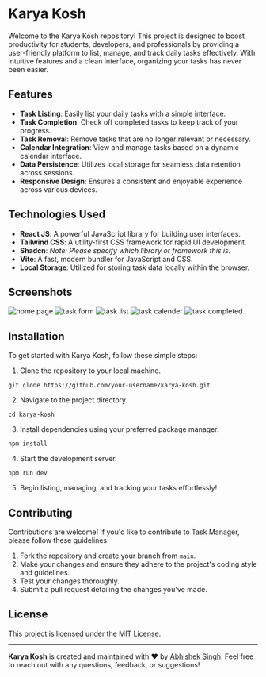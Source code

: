 # Karya Kosh

Welcome to the Karya Kosh repository! This project is designed to boost productivity for students, developers, and professionals by providing a user-friendly platform to list, manage, and track daily tasks effectively. With intuitive features and a clean interface, organizing your tasks has never been easier.

## Features

- **Task Listing**: Easily list your daily tasks with a simple interface.
- **Task Completion**: Check off completed tasks to keep track of your progress.
- **Task Removal**: Remove tasks that are no longer relevant or necessary.
- **Calendar Integration**: View and manage tasks based on a dynamic calendar interface.
- **Data Persistence**: Utilizes local storage for seamless data retention across sessions.
- **Responsive Design**: Ensures a consistent and enjoyable experience across various devices.

## Technologies Used

- **React JS**: A powerful JavaScript library for building user interfaces.
- **Tailwind CSS**: A utility-first CSS framework for rapid UI development.
- **Shadcn**: *Note: Please specify which library or framework this is.*
- **Vite**: A fast, modern bundler for JavaScript and CSS.
- **Local Storage**: Utilized for storing task data locally within the browser.

## Screenshots

![home page](image.png)
![task form](image-1.png)
![task list](image-2.png)
![task calender](image-3.png)
![task completed](image-4.png)

## Installation

To get started with Karya Kosh, follow these simple steps:

1. Clone the repository to your local machine.

`git clone https://github.com/your-username/karya-kosh.git`

2. Navigate to the project directory.

`cd karya-kosh`

3. Install dependencies using your preferred package manager.

`npm install`

4. Start the development server.

`npm run dev`

5. Begin listing, managing, and tracking your tasks effortlessly!

## Contributing

Contributions are welcome! If you'd like to contribute to Task Manager, please follow these guidelines:

1. Fork the repository and create your branch from `main`.
2. Make your changes and ensure they adhere to the project's coding style and guidelines.
3. Test your changes thoroughly.
4. Submit a pull request detailing the changes you've made.

## License

This project is licensed under the [MIT License](LICENSE.txt).

---

**Karya Kosh** is created and maintained with ❤️ by [Abhishek Singh](https://github.com/ABHISHEK-SIN-GH). Feel free to reach out with any questions, feedback, or suggestions!

